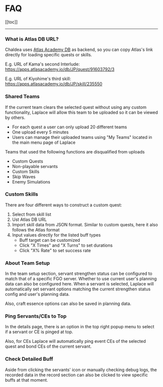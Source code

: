 # FAQ

[[toc]]

<hr/>

### What is Atlas DB URL?

Chaldea uses [Atlas Academy DB](https://apps.atlasacademy.io/db/) as backend, so you can copy Atlas's link directly for
loading specific quests or skills.

E.g. URL of Kama's second Interlude: https://apps.atlasacademy.io/db/JP/quest/91603792/3

E.g. URL of Kiyohime's third skill: https://apps.atlasacademy.io/db/JP/skill/235550

### Shared Teams

If the current team clears the selected quest without using any custom functionality, Laplace will allow this team to be
uploaded so it can be viewed by others.

- For each quest a user can only upload 20 different teams
- One upload every 5 minutes
- Users can manage their uploaded teams using "My Teams" located in the main menu page of Laplace

Teams that used the following functions are disqualified from uploads

- Custom Quests
- Non-playable servants
- Custom Skills
- Skip Waves
- Enemy Simulations

### Custom Skills

There are four different ways to construct a custom quest:

1. Select from skill list
2. Ust Atlas DB URL
3. Import skill data from JSON format. Similar to custom quests, here it also follows the Atlas format
4. Input values directly for the listed buff types
   - Buff target can be customized
   - Click "X Times" and "X Turns" to set durations
   - Click "X% Rate" to set success rate

### About Team Setup

In the team setup section, servant strengthen status can be configured to match that of a specific FGO server. Whether to
use current user's planning data can also be configured here. When a servant is selected, Laplace will automatically set
servant options matching the current strengthen status config and user's planning data.

Also, craft essence options can also be saved in planning data.

### Ping Servants/CEs to Top

In the details page, there is an option in the top right popup menu to select if a servant or CE is pinged at top.

Also, for CEs Laplace will automatically ping event CEs of the selected quest and bond CEs of the current servant.

### Check Detailed Buff

Aside from clicking the servants' icon or manually checking debug logs, the recorded data in the record section can also
be clicked to view specific buffs at that moment.
